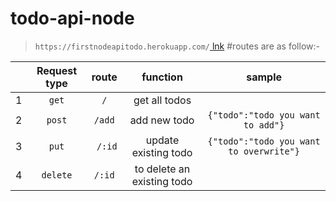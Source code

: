 # todo-api-node
> `https://firstnodeapitodo.herokuapp.com/`[ lnk](https://firstnodeapitodo.herokuapp.com/)
> #routes are as follow:-



|      | Request type |  route | function | sample |
| :---: | :---: | :---: | :---: | :---: | 
|  1 | `get` | `` / `` | get all todos |  |
|  2 | `post` | `` /add `` | add new todo | `{"todo":"todo you want to add"}`|
|  3 | `put` | `` /:id`` | update existing todo | `{"todo":"todo you want to overwrite"}`|
|  4 | `delete` | `` /:id `` | to delete an existing todo | |
